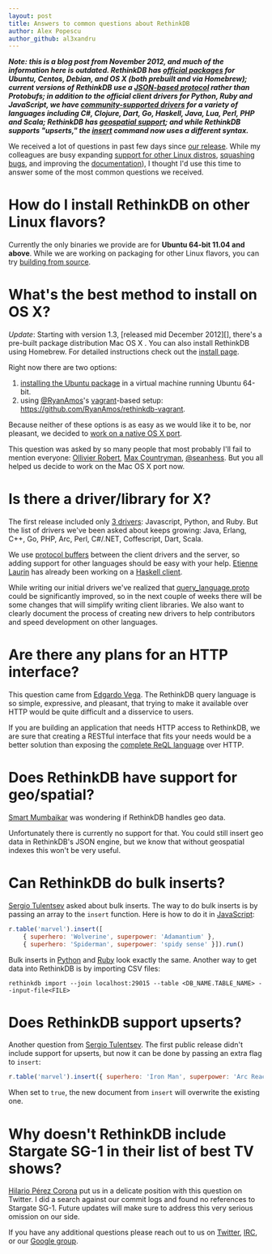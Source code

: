 ```yaml
---
layout: post
title: Answers to common questions about RethinkDB
author: Alex Popescu
author_github: al3xandru
--- 
```


___Note: this is a blog post from November 2012, and much of the information
here is outdated. RethinkDB has [official packages][install] for Ubuntu,
Centos, Debian, and OS X (both prebuilt and via Homebrew); current versions of
RethinkDB use a [JSON-based protocol][driver-spec] rather than Protobufs; in
addition to the official client drivers for Python, Ruby and JavaScript, we
have [community-supported drivers][drivers] for a variety of languages
including C#, Clojure, Dart, Go, Haskell, Java, Lua, Perl, PHP and Scala;
RethinkDB has [geospatial support](); and while RethinkDB supports "upserts,"
the [insert][] command now uses a different syntax.___

[install]: /docs/install/
[driver-spec]: /docs/driver-spec/
[drivers]: /docs/install-drivers
[geo]: /docs/geo-support/
[insert]: /api/javascript/insert

We received a lot of questions in past few days since [our release][hn]. While
my colleagues are busy expanding [support for other Linux distros][install],
[squashing bugs][github], and improving the [documentation][docs]), I thought
I'd use this time to answer some of the most common questions we received.
<!--more-->

[hn]: http://news.ycombinator.com/item?id=4763879
[install]:/docs/install/ 
[github]: https://github.com/rethinkdb/rethinkdb
[docs]: /docs

# How do I install RethinkDB on other Linux flavors?

Currently the only binaries we provide are for **Ubuntu 64-bit 11.04 and
above**. While we are working on packaging for other Linux flavors, you can try
[building from source][build].

[build]: /docs/build

# What's the best method to install on OS X?

_Update_: Starting with version 1.3, [released mid December 2012][],
there's a pre-built package distribution Mac OS X . You can also install RethinkDB
using Homebrew. For detailed instructions check out the [install page][install].

[1.3-release]: /blog/rethinkdb-13-release
[install]: /docs/install/

Right now there are two options:

1. [installing the Ubuntu package][install] in a virtual machine running Ubuntu
   64-bit.
2. using [@RyanAmos][]'s [vagrant][]-based setup:
   <https://github.com/RyanAmos/rethinkdb-vagrant>.

[install]: /docs/install
[@RyanAmos]: https://github.com/RyanAmos
[vagrant]: http://vagrantup.com/

Because neither of these options is as easy as we would like it to be, nor
pleasant, we decided to  [work on a native OS X port][osx].

[osx]: https://github.com/rethinkdb/rethinkdb/issues/5#issuecomment-10302744

This question was asked by so many people that most probably I'll fail to
mention everyone: [Ollivier Robert][@Keltounet], [Max
Countryman][@MaxCountryman], [@seanhess][]. But you all helped us decide to
work on the Mac OS X port now.

[@Keltounet]: https://twitter.com/Keltounet
[@MaxCountryman]: http://twitter.com/MaxCountryman
[@seanhess]: http://twitter.com/seanhess

# Is there a driver/library for X?

The first release included only  [3 drivers](): Javascript, Python, and Ruby.
But the list of drivers we've been asked about keeps growing: Java, Erlang,
C++, Go, PHP, Arc, Perl, C#/.NET, Coffescript, Dart, Scala.

[3 drivers]: http://www.rethinkdb.com/docs/guides/drivers/

We use [protocol buffers][] between the client drivers and the server, so
adding support for other languages should be easy with your help. [Etienne
Laurin][@atnnn]  has already been working on a [Haskell client][haskell].

[protocol buffers]: http://code.google.com/p/protobuf/
[@atnnn]: http://twitter.com/atnnn
[haskell]: https://github.com/atnnn/haskell-rethinkdb
 
While writing our initial drivers we've realized that
[query_language.proto][proto] could be significantly improved, so in the next
couple of weeks there will be some changes that will simplify writing client
libraries. We also want to clearly document the process of creating new drivers
to help contributors and speed development on other languages.

[proto]: https://github.com/rethinkdb/rethinkdb/blob/next/src/rdb_protocol/query_language.proto
 
# Are there any plans for an HTTP interface?

This question came from [Edgardo Vega][@CasaDeVega].
The RethinkDB query language is so simple, expressive, and pleasant, that
trying to make it available over HTTP would be quite difficult and a
disservice to users.

[@CasaDeVega]: https://twitter.com/CasaDeVega

If you are building an application that needs HTTP access to RethinkDB, we are
sure that creating a RESTful interface that fits your needs would be a better
solution than exposing the [complete ReQL language][api] over HTTP.

[api]: http://www.rethinkdb.com/api/

# Does RethinkDB have support for geo/spatial?

[Smart Mumbaikar][@smart_mumbaikar] was wondering if RethinkDB handles geo
data. 

[@smart_mumbaikar]: https://twitter.com/smart_mumbaikar 

Unfortunately there is currently no support for that. You could still insert
geo data in RethinkDB's JSON engine, but we know that without geospatial
indexes this won't be very useful.

# Can RethinkDB do bulk inserts?

[Sergio Tulentsev][@stulentsev] asked about bulk inserts.  The way to do bulk
inserts is by passing an array to the `insert` function. Here is how to do it
in [JavaScript][insert-js]:

[@stulentsev]: https://twitter.com/stulentsev
[insert-js]: http://www.rethinkdb.com/api/#js:writing_data-insert

```javascript
r.table('marvel').insert([
	{ superhero: 'Wolverine', superpower: 'Adamantium' }, 
	{ superhero: 'Spiderman', superpower: 'spidy sense' }]).run()
```

Bulk inserts in [Python][insert-py] and [Ruby][insert-rb] look exactly the
same. Another way to get data into RethinkDB is by importing CSV files:

[insert-py]: http://www.rethinkdb.com/api/#py:writing_data-insert
[insert-rb]: http://www.rethinkdb.com/api/#rb:writing_data-insert

`rethinkdb import --join localhost:29015 --table <DB_NAME.TABLE_NAME> --input-file<FILE>`

# Does RethinkDB support upserts?

Another question from [Sergio Tulentsev][@stulentsev]. The first public release
didn't include support for upserts, but now it can be done by passing an extra
flag to `insert`:

[@stulentsev]: https://twitter.com/stulentsev

```javascript
r.table('marvel').insert({ superhero: 'Iron Man', superpower: 'Arc Reactor' }, {upsert: true}).run()
```

When set to `true`, the new document from `insert` will overwrite  the existing
one.

# Why doesn't RethinkDB include Stargate SG-1 in their list of best TV shows?

[Hilario P&eacute;rez Corona][@hpcorona] put us in a delicate position with
this question on Twitter. I did a search against our commit logs and found no
references to Stargate SG-1. Future updates will make sure to address this very
serious omission on our side.

[@hpcorona]: https://twitter.com/hpcorona

If you have any additional questions please reach out to us on [Twitter][],
[IRC][], or our [Google group][].

[Twitter]: http://twitter.com/rethinkdb
[IRC]: irc://chat.freenode.net/#rethinkdb
[Google group]: http://groups.google.com/group/rethinkdb
